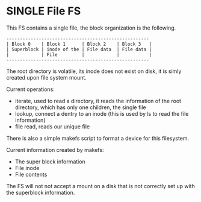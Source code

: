 # SINGLE File FS

This FS contains a single file, the block organization is the following.

```
-----------------------------------------------------
| Block 0    | Block 1      | Block 2    | Block 3   |
| Superblock | inode of the | File data  | File data |
|            | File         |            |           |
-----------------------------------------------------
```
The root directory is volatile, its inode does not exist on disk, it is simly created upon file system mount.

Current operations:
- iterate, used to read a directory, it reads the information of the root directory, which has only one children, the single file
- lookup, connect a dentry to an inode (this is used by ls to read the file information)
- file read, reads our unique file

There is also a simple makefs script to format a device for this filesystem.

Current information created by makefs:
- The super block information
- File inode
- File contents

The FS will not not accept a mount on a disk that is not correctly set up with the superblock information. 


